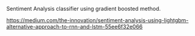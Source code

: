 Sentiment Analysis classifier using gradient boosted method.

https://medium.com/the-innovation/sentiment-analysis-using-lightgbm-alternative-approach-to-rnn-and-lstm-55ee6f32e066
